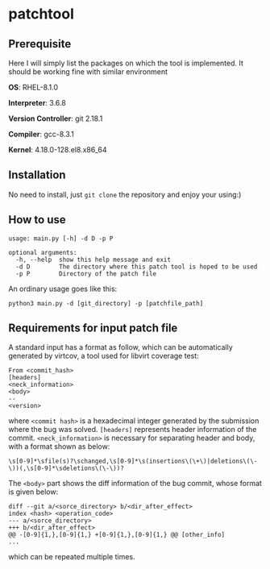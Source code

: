 # patchtool
## Prerequisite

Here I will simply list the packages on which the tool is implemented. It should be working fine with similar environment

**OS**: RHEL-8.1.0

**Interpreter**: 3.6.8

**Version Controller**: git 2.18.1

**Compiler**: gcc-8.3.1

**Kernel**: 4.18.0-128.el8.x86_64

## Installation
No need to install, just ```git clone``` the repository and enjoy your using:)

## How to use
```
usage: main.py [-h] -d D -p P

optional arguments:
  -h, --help  show this help message and exit
  -d D        The directory where this patch tool is hoped to be used
  -p P        Directory of the patch file

```
An ordinary usage goes like this:
```
python3 main.py -d [git_directory] -p [patchfile_path]
```

## Requirements for input patch file
A standard input has a format as follow, which can be automatically generated by virtcov, a tool used for libvirt coverage test:
```
From <commit_hash> 
[headers]
<neck_information>
<body>
--
<version>
```
where ```<commit hash>``` is a hexadecimal integer generated by the submission where the bug was solved. ```[headers]``` represents header information of the commit. ```<neck_information>``` is necessary for separating header and body, with a format shown as below:
```
\s[0-9]*\sfile(s)?\schanged,\s[0-9]*\s(insertions\(\+\)|deletions\(\-\))(,\s[0-9]*\sdeletions\(\-\))?
```
The ```<body>``` part shows the diff information of the bug commit, whose format is given below:
```
diff --git a/<sorce_directory> b/<dir_after_effect>
index <hash> <operation_code>
--- a/<sorce_directory>
+++ b/<dir_after_effect>
@@ -[0-9]{1,},[0-9]{1,} +[0-9]{1,},[0-9]{1,} @@ [other_info]
...
```
which can be repeated multiple times.


